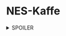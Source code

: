 # NES-Kaffe #

<details> 
  <summary>SPOILER</summary>

Port av NanoVM (en minimal JVM) till NES + ett enkelt labyrint-spel skrivet i Java. Rätt lösning av labyrinten ger flaggan.

Måste byta kontroller mellan P1 och P2 enligt ett slumpat mönster annars förlorar man, bör ta alldeles för lång tid att lösa manuellt.

Lösningsförslag:
 * Reva javakoden, lista ut hur labyrinten är uppbyggd och hur lösningen mappar till flaggan
 * Patcha javakoden så att du inte kan förlora, labyrinten kan då lösas manuellt
 * Använd speedrun-tooling för att automatisera lösningsprocessen, exvis Bizhawks Lua-motor
</details>
